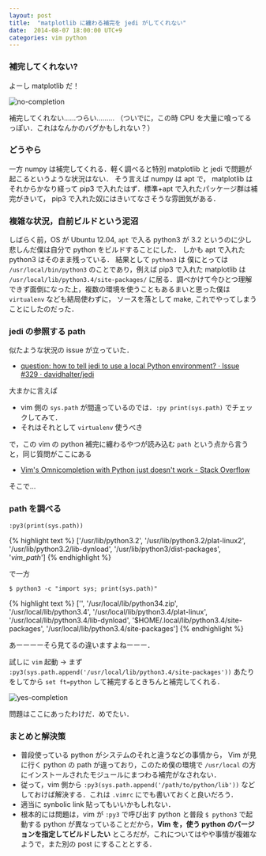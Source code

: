 ```yaml
---
layout: post
title:  "matplotlib に纏わる補完を jedi がしてくれない"
date:  2014-08-07 18:00:00 UTC+9
categories: vim python
---
```


### 補完してくれない?

よーし matplotlib だ！

![no-completion]({{site.baseurl}}/img/2014-08/07-vim-jedi-0.png)

補完してくれない……つらい………
（ついでに，この時 CPU を大量に喰ってるっぽい．これはなんかのバグかもしれない？）

### どうやら

一方 numpy は補完してくれる．軽く調べると特別 matplotlib と jedi で問題が起こるというような状況はない．
そう言えば numpy は apt で， matplotlib はそれからかなり経って pip3 で入れたはず．標準+apt で入れたパッケージ群は補完がきいて，
pip3 で入れた奴にはきいてなさそうな雰囲気がある．

### 複雑な状況，自前ビルドという泥沼

しばらく前，OS が Ubuntu 12.04, `apt` で入る python3 が 3.2 というのに少し悲しんだ僕は自分で python をビルドすることにした．
しかも apt で入れた python3 はそのまま残っている．
結果として `python3` は 僕にとっては `/usr/local/bin/python3` のことであり，例えば pip3 で入れた
matplotlib は `/usr/local/lib/python3.4/site-packages/` に居る．調べかけて今ひとつ理解できず面倒になった上，複数の環境を使うこともあるまいと思った僕は
`virtualenv` なども結局使わずに， ソースを落として make, これでやってしまうことにしたのだった．

### jedi の参照する path

似たような状況の issue が立っていた．

* [question: how to tell jedi to use a local Python environment? · Issue #329 · davidhalter/jedi](https://github.com/davidhalter/jedi/issues/329)

大まかに言えば

* vim 側の `sys.path` が間違っているのでは．`:py print(sys.path)` でチェックしてみて．
* それはそれとして `virtualenv` 使うべき

で，この vim の python 補完に纏わるやつが読み込む `path` という点から言うと，同じ質問がここにある

* [Vim's Omnicompletion with Python just doesn't work - Stack Overflow](http://stackoverflow.com/questions/2084875)

そこで…

### path を調べる

`:py3(print(sys.path))`

{% highlight text %}
['/usr/lib/python3.2', '/usr/lib/python3.2/plat-linux2',
'/usr/lib/python3.2/lib-dynload', '/usr/lib/python3/dist-packages', '_vim_path_']
{% endhighlight %}

で一方

`$ python3 -c "import sys; print(sys.path)"`

{% highlight text %}
['', '/usr/local/lib/python34.zip', '/usr/local/lib/python3.4',
'/usr/local/lib/python3.4/plat-linux', '/usr/local/lib/python3.4/lib-dynload',
'$HOME/.local/lib/python3.4/site-packages', '/usr/local/lib/python3.4/site-packages']
{% endhighlight %}

あーーーーそら見てるの違いますよねーーー．

試しに `vim` 起動 -> まず `:py3(sys.path.append('/usr/local/lib/python3.4/site-packages'))` あたりをしてから `set ft=python` して補完するときちんと補完してくれる．

![yes-completion]({{site.baseurl}}/img/2014-08/07-vim-jedi-1.png)

問題はここにあったわけだ．めでたい．

### まとめと解決策

* 普段使っている python がシステムのそれと違うなどの事情から， Vim が見に行く python の path が違っており，このため僕の環境で `/usr/local` の方にインストールされたモジュールにまつわる補完がなされない．
* 従って，vim 側から `:py3(sys.path.append('/path/to/python/lib'))` などしておけば解決する．これは `.vimrc` にでも書いておくと良いだろう．
* 適当に synbolic link 貼ってもいいかもしれない．
* 根本的には問題は，vim が `:py3` で呼び出す python と普段 `$ python3` で起動する python が異なっていることだから，**Vim を，使う python のバージョンを指定してビルドしたい** ところだが，これについてはやや事情が複雑なようで，また別の post にすることとする．
